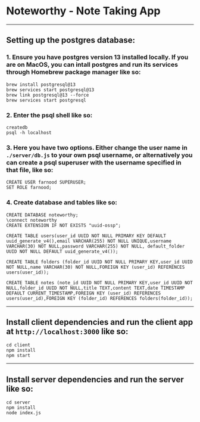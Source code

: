 # Noteworthy - Note Taking App

---

## Setting up the postgres database:

### 1. Ensure you have postgres version 13 installed locally. If you are on MacOS, you can intall postgres and run its services through Homebrew package manager like so:

```
brew install postgresql@13
brew services start postgresql@13
brew link postgresql@13 --force
brew services start postgresql
```

### 2. Enter the psql shell like so:
```
createdb
psql -h localhost
```

### 3. Here you have two options. Either change the user name in `./server/db.js` to your own psql username, or alternatively you can create a psql superuser with the username specified in that file, like so:
```
CREATE USER farnood SUPERUSER;
SET ROLE farnood;
```

### 4. Create database and tables like so:
```
CREATE DATABASE noteworthy;
\connect noteworthy
CREATE EXTENSION IF NOT EXISTS "uuid-ossp";

CREATE TABLE users(user_id UUID NOT NULL PRIMARY KEY DEFAULT uuid_generate_v4(),email VARCHAR(255) NOT NULL UNIQUE,username VARCHAR(30) NOT NULL,password VARCHAR(255) NOT NULL, default_folder UUID NOT NULL DEFAULT uuid_generate_v4());

CREATE TABLE folders (folder_id UUID NOT NULL PRIMARY KEY,user_id UUID NOT NULL,name VARCHAR(30) NOT NULL,FOREIGN KEY (user_id) REFERENCES users(user_id));

CREATE TABLE notes (note_id UUID NOT NULL PRIMARY KEY,user_id UUID NOT NULL,folder_id UUID NOT NULL,title TEXT,content TEXT,date TIMESTAMP DEFAULT CURRENT_TIMESTAMP,FOREIGN KEY (user_id) REFERENCES users(user_id),FOREIGN KEY (folder_id) REFERENCES folders(folder_id));
```

---

## Install client dependencies and run the client app at `http://localhost:3000` like so:
```
cd client
npm install
npm start
```

---

## Install server dependencies and run the server like so:
```
cd server
npm install
node index.js
```
